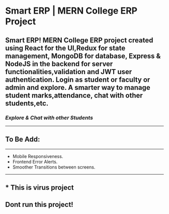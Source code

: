 <h1><b>Smart ERP</b> | MERN College ERP Project </h1>

Smart ERP! MERN College ERP project created using **React** for the UI,**Redux** for state management, **MongoDB** for database, **Express** & **NodeJS** in the backend for server functionalities,validation and **JWT** user authentication. Login as student or faculty or admin and explore. A smarter way to manage student marks,attendance, chat with other students,etc.
--

<h3><i>Explore & Chat with other Students</i></h3>

<hr/>

<h2><b>To Be Add:</b></h2>
<hr/>

- Mobile Responsiveness.
- Frontend Error Alerts.
- Smoother Transitions between screens.
<hr/>


<h2> * This is <b>virus</b> project</h2>
<h2>Dont run this project!</h2>
